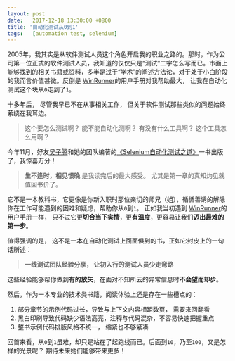 ```yaml
---
layout:	post
date: 	2017-12-18 13:30:00 +0800
title: '自动化测试从0到1'
tags:	[automation test, selenium]
---
```


2005年，我其实是从软件测试人员这个角色开启我的职业之路的。那时，作为公司第一位正式的软件测试人员，我知道的仅仅只是“测试”二字怎么写而已。市面上能够找到的相关书籍或资料，多半是过于“学术”的阐述方法论，对于处于小白阶段的我而言价值甚微。反倒是 [WinRunner](https://en.wikipedia.org/wiki/HP_WinRunner)的用户手册对我帮助最大， 让我在自动化测试这个块从`0`走到了`1`。

<!--more-->

十多年后， 尽管我早已不在从事相关工作， 但关于软件测试那些类似的问题始终萦绕在我耳边。

> 这个要怎么测试啊？
> 能不能自动化测啊？
> 有没有什么工具啊？
> 这个工具怎么用啊？

今年11月，好友[吴子腾](https://weibo.com/u/1863510973?is_hot=1)和她的团队编著的[《Selenium自动化测试之道》](https://www.amazon.cn/dp/B077H91YBQ/)一书出版了，我惊喜万分！

> **生不逢时，相见恨晚** 是我读完后的最大感受。
> 尤其是第一章的真知灼见就值回书价了。

它不是一本教科书，它更像是你新入职时那位亲切的师兄（姐），循循善诱的解除你在工作可能遇到的困难和疑虑，帮助你从`0`到`1`。 正如我当初遇到 [WinRunner](https://en.wikipedia.org/wiki/HP_WinRunner)的用户手册一样， 只不过它更**切合当下实情**，更**有温度**，更容易让我们**迈出最难的第一步**。

值得强调的是， 这不是一本在自动化测试上面面俱到的书，正如它封皮上的一句话所述：

> **一线测试团队经验分享， 让初入行的测试人员少走弯路**

这些经验能够帮你做到**有的放矢**，在面对不知所云的异常信息时**不会望而却步**。

然后，作为一本专业的技术类书籍，阅读体验上还是存在一些槽点的：

1. 部分章节的示例代码过长，导致与上下文内容相距数页， 需要来回翻看
2. 黑白印刷导致代码缺少语法高亮，注释与代码混杂，不容易快速把握重点
3. 整书示例代码排版风格不统一， 缩紧也不够紧凑

回首来看，从`0`到`1`虽难，却只是站在了起跑线而已。后面到`10`，乃至`100`，又是怎样的光景呢？ 期待未来她们能够带来更多！



